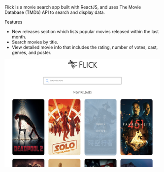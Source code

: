 Flick is a movie search app built with ReactJS, and uses The Movie Database (TMDb) API to search and display data.

Features
- New releases section which lists popular movies released within the last month.
- Search movies by title.
- View detailed movie info that includes the rating, number of votes, cast, genres, and poster.

![alt text](src/assets/Flick.png)